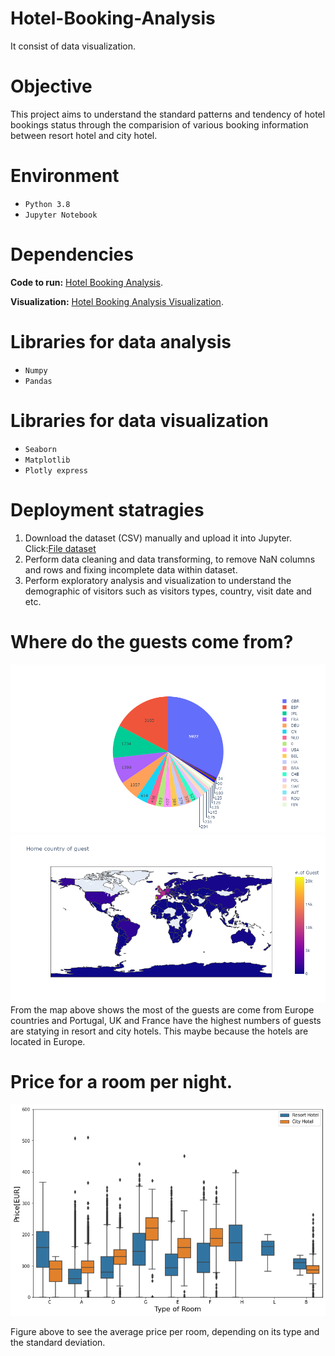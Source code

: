 # Hotel-Booking-Analysis
It consist of data visualization.

# Objective
This project aims to understand the standard patterns and tendency of hotel bookings status through the comparision of various booking information between resort hotel and city hotel.

# Environment
* ``Python 3.8``
* ``Jupyter Notebook``

# Dependencies
**Code to run:** [Hotel Booking Analysis](https://github.com/AnsonL11/Hotel-Booking-Analysis/blob/main/Hotel_Booking_Analysis.ipynb).

**Visualization:** [Hotel Booking Analysis Visualization](https://nbviewer.org/github/AnsonL11/Hotel-Booking-Analysis/blob/main/Hotel_Booking_Analysis.ipynb).

# Libraries for data analysis
* ``Numpy``
* ``Pandas``
# Libraries for data visualization
* ``Seaborn``
* ``Matplotlib``
* ``Plotly express``

# Deployment statragies
  1. Download the dataset (CSV) manually and upload it into Jupyter. Click:[File dataset](https://www.kaggle.com/datasets/jessemostipak/hotel-booking-demand)
  2. Perform data cleaning and data transforming, to remove NaN columns and rows and fixing incomplete data within dataset.
  3. Perform exploratory analysis and visualization to understand the demographic of visitors such as visitors types, country, visit date and etc.

# Where do the guests come from?
![pie](https://github.com/AnsonL11/Hotel-Booking-Analysis/blob/main/Graphs/Country%20guests.png)
![map](https://github.com/AnsonL11/Hotel-Booking-Analysis/blob/main/Graphs/Guest%20country%20map.png)
From the map above shows the most of the guests are come from Europe countries and Portugal, UK and France have the highest numbers of guests are statying in resort and city hotels. This maybe because the hotels are located in Europe.

# Price for a room per night.
![graph](https://github.com/AnsonL11/Hotel-Booking-Analysis/blob/main/Graphs/price%20per%20night.png)

Figure above to see the average price per room, depending on its type and the standard deviation.
